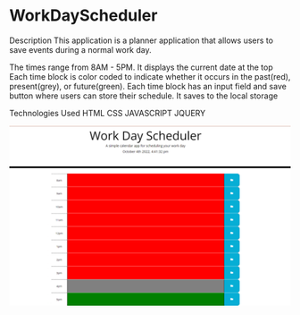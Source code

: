 # WorkDayScheduler

Description
This application is a planner application that allows users to save events during a normal work day.

The times range from 8AM - 5PM.
It displays the current date at the top
Each time block is color coded to indicate whether it occurs in the past(red), present(grey), or future(green).
Each time block has an input field and save button where users can store their schedule.
It saves to the local storage


Technologies Used
HTML
CSS
JAVASCRIPT
JQUERY


![ScreenShot](/readmepicture/wrokday.png)
